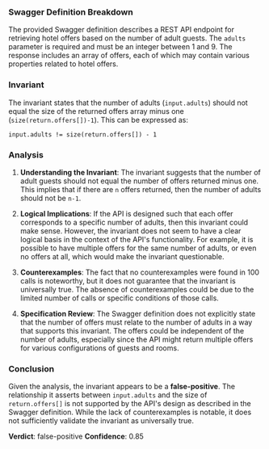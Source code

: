 ### Swagger Definition Breakdown
The provided Swagger definition describes a REST API endpoint for retrieving hotel offers based on the number of adult guests. The `adults` parameter is required and must be an integer between 1 and 9. The response includes an array of offers, each of which may contain various properties related to hotel offers.

### Invariant
The invariant states that the number of adults (`input.adults`) should not equal the size of the returned offers array minus one (`size(return.offers[])-1`). This can be expressed as: 

`input.adults != size(return.offers[]) - 1`

### Analysis
1. **Understanding the Invariant**: The invariant suggests that the number of adult guests should not equal the number of offers returned minus one. This implies that if there are `n` offers returned, then the number of adults should not be `n-1`. 

2. **Logical Implications**: If the API is designed such that each offer corresponds to a specific number of adults, then this invariant could make sense. However, the invariant does not seem to have a clear logical basis in the context of the API's functionality. For example, it is possible to have multiple offers for the same number of adults, or even no offers at all, which would make the invariant questionable.

3. **Counterexamples**: The fact that no counterexamples were found in 100 calls is noteworthy, but it does not guarantee that the invariant is universally true. The absence of counterexamples could be due to the limited number of calls or specific conditions of those calls.

4. **Specification Review**: The Swagger definition does not explicitly state that the number of offers must relate to the number of adults in a way that supports this invariant. The offers could be independent of the number of adults, especially since the API might return multiple offers for various configurations of guests and rooms.

### Conclusion
Given the analysis, the invariant appears to be a **false-positive**. The relationship it asserts between `input.adults` and the size of `return.offers[]` is not supported by the API's design as described in the Swagger definition. While the lack of counterexamples is notable, it does not sufficiently validate the invariant as universally true. 

**Verdict**: false-positive
**Confidence**: 0.85
